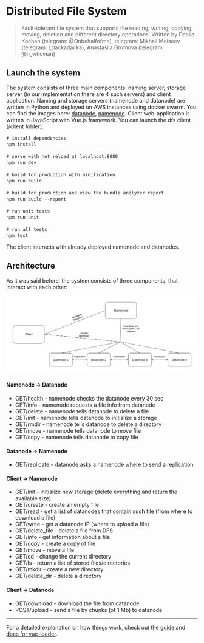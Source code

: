 # Distributed File System
>Fault-tolerant file system that supports file reading, writing, copying, moving, deletion and different directory operations.
>Written by Danila Kochan (telegram: @Onbehalfofme), telegram: Mikhail Moiseev (telegram: @lackadacka), Anastasiia Gromova (telegram: @n_whovian)

## Launch the system
The system consists of three main components: naming server, storage server (in our implementation there are 4 such servers) and client application.
Naming and storage servers (namenode and datanode) are written in Python and deployed on AWS instances using docker swarm.
You can find the images here: [datanode](https://hub.docker.com/repository/docker/onbehalfofme/dfs-datanode), [namenode](https://hub.docker.com/repository/docker/onbehalfofme/dfs-namenode).
Client web-application is written in JavaScript with Vue.js framework. 
You can launch the dfs client (/client folder):
``` 
# install dependencies
npm install

# serve with hot reload at localhost:8080
npm run dev

# build for production with minification
npm run build

# build for production and view the bundle analyzer report
npm run build --report

# run unit tests
npm run unit

# run all tests
npm test
```
The client interacts with already deployed namenode and datanodes.

## Architecture
As it was said before, the system consists of three components, that interact with each other:

![](image.png )

#### Namenode -> Datanode
* GET/health - namenode checks the datanode every 30 sec
* GET/info - namenode requests a file info from datanode
* GET/delete - namenode tells datanode to delete a file
* GET/init - namenode tells datanode to initialize a storage 
* GET/rmdir - namenode tells datanode to delete a directory
* GET/move - namenode tells datanode to move file
* GET/copy - namenode tells datanode to copy file

#### Datanode -> Namenode
* GET/replicate - datanode asks a namenode where to send a replication

#### Client -> Namenode
* GET/init - initialize new storage (delete everything and return the available size)
* GET/create - create an empty file
* GET/read - get a list of datanodes that contain such file (from where to download a file)
* GET/write - get a datanode IP (where to upload a file)
* GET/delete_file - delete a file from DFS
* GET/info - get information about a file
* GET/copy - create a copy of file
* GET/move - move a file
* GET/cd - change the current directory
* GET/ls - return a list of stored files/directories
* GET/mkdir - create a new directory
* GET/delete_dir - delete a directory

#### Client -> Datanode
* GET/download - download the file from datanode
* POST/upload - send a file by chunks (of 1 Mb) to datanode
---
For a detailed explanation on how things work, check out the [guide](http://vuejs-templates.github.io/webpack/) and [docs for vue-loader](http://vuejs.github.io/vue-loader).
